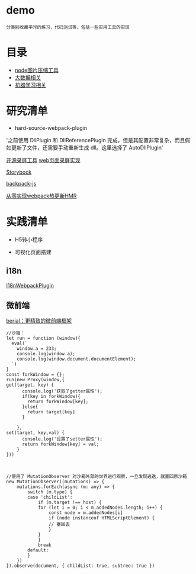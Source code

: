 # demo 

    分类别收藏平时的练习，代码测试等，包括一些实用工具的实现

# 目录
- [node图片压缩工具](./node/util/imagemin)
- [大数据相关](./BigData)
- [机器学习相关](./ml/python_study)

# 研究清单
- hard-source-webpack-plugin

'之前使用 DllPlugin 和 DllReferencePlugin 完成，但是其配置非常复杂，而且假如更新了文件，还需要手动重新生成 dll。这里选择了 AutoDllPlugin'

[开源录屏工具](https://github.com/rrweb-io/rrweb)
[web页面录屏实现](https://juejin.cn/post/6844903774897569805)

[Storybook](https://storybook.js.org/)

[backpack-js](https://www.npmjs.com/package/backpack-js)

[从零实现webpack热更新HMR](https://juejin.cn/post/6844904020528594957)

# 实践清单
- H5转小程序

- 可视化页面搭建


## i18n
[I18nWebpackPlugin](https://www.webpackjs.com/plugins/i18n-webpack-plugin/)

## 微前端
[berial：更精致的微前端框架](https://zhuanlan.zhihu.com/p/301283431)

```
//沙箱：
let run = function (window){
  eval(`
    window.a = 233;
    console.log(window.a);
    console.log(window.document.documentElement);
  `)
}
const forkWindow = {};
run(new Proxy(window,{
get(target, key) {
      console.log('获取了getter属性');
      if(key in forkWindow){
        return forkWindow[key];
      }else{
        return target[key]
      }
      
    },
set(target, key,val) {
      console.log('设置了setter属性');
      return forkWindow[key] = val;
    }
}))



//使用了 MutationObserver 对沙箱外部的世界进行观察，一旦发现逃逸，就塞回原沙箱
new MutationObserver((mutations) => {
    mutations.forEach(async (m: any) => {
        switch (m.type) {
        case 'childList':
            if (m.target !== host) {
            for (let i = 0; i < m.addedNodes.length; i++) {
                const node = m.addedNodes[i]
                if (node instanceof HTMLScriptElement) {
                // 塞回去
                }
            }
            }
            break
        default:
        }
    })
}).observe(document, { childList: true, subtree: true })
```
    

